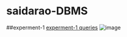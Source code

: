 # saidarao-DBMS 
##experment-1 
[experment-1 queries](https://github.com/192011034/saidarao-DBMS/blob/main/Experiment-1)
![image](https://user-images.githubusercontent.com/113224102/191215167-029afc15-3f59-422d-937d-db141a5a8e17.png)
